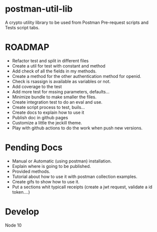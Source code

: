 # postman-util-lib

A crypto utility library to be used from Postman Pre-request scripts and Tests script tabs.

# ROADMAP

- Refactor test and split in different files
- Create a util for test with constant and method
- Add check of all the fields in my methods.
- Create a method for the other authentication method for openid.
- Check is rsassign is available as variables or not.
- Add coverage to the test
- Add more test for mssing parameters, defaults...
- Minimize bundle to make smaller the files. 
- Create integration test to do an eval and use.
- Create script process to test, buils...
- Create docs to explain how to use it
- Publish doc in github pages
- Customize a little the jeckill theme.
- Play with github actions to do the work when push new versions.

# Pending Docs

- Manual or Automatic (using postman) installation.
- Explain where is going to be published.
- Provided methods.
- Tutorial about how to use it with postman collection examples.
- Create gifs to show how to use it.
- Put a sections whit typicall receipts (create a jwt request, validate a id token....)

# Develop

Node 10
